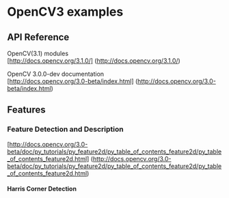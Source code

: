 # OpenCV3 examples

## API Reference

OpenCV(3.1) modules  
[http://docs.opencv.org/3.1.0/]
(http://docs.opencv.org/3.1.0/)

OpenCV 3.0.0-dev documentation  
[http://docs.opencv.org/3.0-beta/index.html]
(http://docs.opencv.org/3.0-beta/index.html)

## Features

### Feature Detection and Description
[http://docs.opencv.org/3.0-beta/doc/py_tutorials/py_feature2d/py_table_of_contents_feature2d/py_table_of_contents_feature2d.html]
(http://docs.opencv.org/3.0-beta/doc/py_tutorials/py_feature2d/py_table_of_contents_feature2d/py_table_of_contents_feature2d.html)

#### Harris Corner Detection






